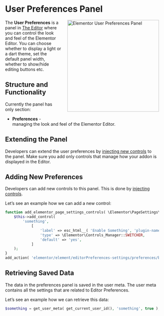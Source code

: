 # User Preferences Panel

<img src="/assets/img/user-preferences-panel.png" alt="Elementor User Preferences Panel" style="float: right; width: 300px; margin-left: 20px; margin-bottom: 20px;">

The **User Preferences** is a panel in [The Editor](/editor/) where you can control the look and feel of the Elementor Editor. You can choose whether to display a light or a dart theme, set the default panel width, whether to show/hide editing buttons etc.

## Structure and Functionality

Currently the panel has only section:

* **Preferences** - managing the look and feel of the Elementor Editor.

## Extending the Panel

Developers can extend the user preferences by [injecting new controls](/hooks/injecting-controls) to the panel. Make sure you add only controls that manage how your addon is displayed in the Editor.

## Adding New Preferences 

Developers can add new controls to this panel. This is done by [injecting controls](/hooks/injecting-controls).

Let’s see an example how we can add a new control:

```php
function add_elementor_page_settings_controls( \Elementor\PageSettings\Page $page ) {
	$this->add_control(
		'something',
			[
				'label' => esc_html__( 'Enable Something', 'plugin-name' ),
				'type' => \Elementor\Controls_Manager::SWITCHER,
				'default' => 'yes',
			]
	);
}
add_action( 'elementor/element/editorPreferences-settings/preferences/before_section_end', 'add_elementor_page_settings_controls' );
```

## Retrieving Saved Data

The data in the preferences panel is saved in the user meta. The user meta contains all the settings that are related to Editor Preferences.

Let’s see an example how we can retrieve this data:

```php
$something = get_user_meta( get_current_user_id(), 'something', true );
```
